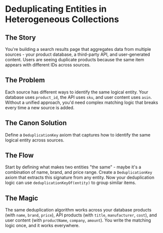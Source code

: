 # Deduplicating Entities in Heterogeneous Collections

## The Story

You're building a search results page that aggregates data from multiple sources - your product database, a third-party API, and user-generated content. Users are seeing duplicate products because the same item appears with different IDs across sources.

## The Problem

Each source has different ways to identify the same logical entity. Your database uses `product_id`, the API uses `sku`, and user content uses `asin`. Without a unified approach, you'd need complex matching logic that breaks every time a new source is added.

## The Canon Solution

Define a `DeduplicationKey` axiom that captures how to identify the same logical entity across sources.

## The Flow

Start by defining what makes two entities "the same" - maybe it's a combination of name, brand, and price range. Create a `DeduplicationKey` axiom that extracts this signature from any entity. Now your deduplication logic can use `deduplicationKeyOf(entity)` to group similar items.

## The Magic

The same deduplication algorithm works across your database products (with `name`, `brand`, `price`), API products (with `title`, `manufacturer`, `cost`), and user content (with `productName`, `company`, `amount`). You write the matching logic once, and it works everywhere.